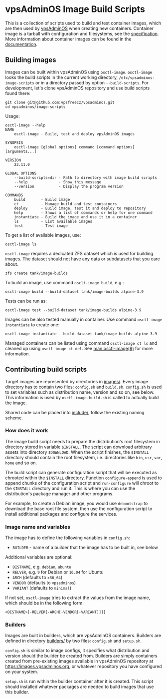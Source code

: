 vpsAdminOS Image Build Scripts
==============================

This is a collection of scripts used to build and test container images, which
are then used by [vpsAdminOS](http://vpsadminos.org) when creating new containers.
Container image is a tarball with configuration and filesystems, see the
[specification](https://vpsadminos.org/specifications/container-image/). More
information about container images can be found in the
[documentation](https://vpsadminos.org/container-images/usage/).

## Building images
Images can be built within vpsAdminOS using `osctl-image`. `osctl-image` looks
the build scripts in the current working directory, `/etc/vpsadminos-image-scripts`
or in a directory passed by option `--build-scripts`. For development, let's
clone vpsAdminOS repository and use build scripts found there:

```shell
git clone git@github.com:vpsfreecz/vpsadminos.git
cd vpsadminos/image-scripts
```

Usage:

```shell
osctl-image --help
NAME
    osctl-image - Build, test and deploy vpsAdminOS images

SYNOPSIS
    osctl-image [global options] command [command options] [arguments...]

VERSION
    23.11.0

GLOBAL OPTIONS
    --build-scripts=dir - Path to directory with image build scripts
    --help              - Show this message
    --version           - Display the program version

COMMANDS
    build       - Build image
    ct          - Manage build and test containers
    deploy      - Build image, test it and deploy to repository
    help        - Shows a list of commands or help for one command
    instantiate - Build the image and use it in a container
    ls          - List available images
    test        - Test image
```

To get a list of available images, use:

```shell
osctl-image ls
```

`osctl-image` requires a dedicated ZFS dataset which is used for building
images. The dataset should not have any data or subdatasets that you care about.

```shell
zfs create tank/image-builds
```

To build an image, use command `osclt-image build`, e.g.:

```shell
osctl-image build --build-dataset tank/image-builds alpine-3.9
```

Tests can be run as:

```shell
osctl-image test --build-dataset tank/image-builds alpine-3.9
```

Images can be also tested manually in container. Use command
`osctl-image instantiate` to create one:

```shell
osctl-image instantiate --build-dataset tank/image-builds alpine-3.9
```

Managed containers can be listed using command `osctl-image ct ls` and cleaned
up using `osctl-image ct del`. See
[man osctl-image(8)](https://man.vpsadminos.org/osctl-image/man8/osctl-image.8.html)
for more information.

## Contributing build scripts
Target images are represented by directories in [images/](images/). Every
image directory has to contain two files: `config.sh` and `build.sh`.
`config.sh` is used to set variables such as distribution name, version and so
on, see below. This information is used by `osctl-image`. `build.sh`
is called to actually build the image.

Shared code can be placed into [include/](include/), follow the existing naming
scheme.

### How does it work
The image build script needs to prepare the distribution's root filesystem
in directory stored in variable `$INSTALL`. The script can download arbitrary
assets into directory `$DOWNLOAD`. When the script finishes, the `$INSTALL`
directory should contain the root filesystem, i.e. directories like `bin`, `usr`,
`var`, `home` and so on.

The build script can generate configuration script that will be executed
as chrooted within the `$INSTALL` directory. Function `configure-append` is used
to append chunks of the configuration script and `run-configure` will chroot
to the `$INSTALL` directory and run it. This is where you can use the
distribution's package manager and other programs.

For example, to create a Debian image, you would use `debootstrap` to download
the base root file system, then use the configuration script to install additional
packages and configure the services.

### Image name and variables
The image has to define the following variables in `config.sh`:

 - `BUILDER` - name of a builder that the image has to be built in, see below

Additional variables are optional:

 - `DISTNAME`, e.g. `debian`, `ubuntu`
 - `RELVER`, e.g. `9` for Debian or `16.04` for Ubuntu
 - `ARCH` (defaults to `x86_64`)
 - `VENDOR` (defaults to `vpsadminos`)
 - `VARIANT` (defaults to `minimal`)

If not set, `osctl-image` tries to extract the values from the image name,
which should be in the following form:

	<DISTNAME>[-RELVER[-ARCH[-VENDOR[-VARIANT]]]]

### Builders
Images are built in builders, which are vpsAdminOS containers. Builders
are defined in directory [builders/](builders/) by two files: `config.sh`
and `setup.sh`.

`config.sh` is similar to image configs, it specifies what distribution
and version should the builder be created from. Builders are simply containers
created from pre-existing images available in vpsAdminOS repository
at <https://images.vpsadminos.org>, or whatever repository you have
configured on your system.

`setup.sh` is run within the builder container after it is created. This script
should installed whatever packages are needed to build images that use this
builder.
